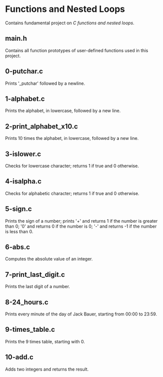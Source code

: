 # Functions and Nested Loops
Contains fundamental project on *C functions and nested loops*.

## main.h
Contains all function prototypes of user-defined functions used in this project.

## 0-putchar.c
Prints '_putchar' followed by a newline.

## 1-alphabet.c
Prints the alphabet, in lowercase, followed by a new line.

## 2-print_alphabet_x10.c
Prints 10 times the alphabet, in lowercase, followed by a new line.

## 3-islower.c
Checks for lowercase character; returns 1 if true and 0 otherwise.

## 4-isalpha.c
Checks for alphabetic character; returns 1 if true and 0 otherwise.

## 5-sign.c
Prints the sign of a number; prints '+' and returns 1 if the number is greater
than 0; '0' and returns 0 if the number is 0; '-' and returns -1 if the number
is less than 0.

## 6-abs.c
Computes the absolute value of an integer.

## 7-print_last_digit.c
Prints the last digit of a number.

## 8-24_hours.c
Prints every minute of the day of Jack Bauer, starting from 00:00 to 23:59.

## 9-times_table.c
Prints the 9 times table, starting with 0.

## 10-add.c
Adds two integers and returns the result.
